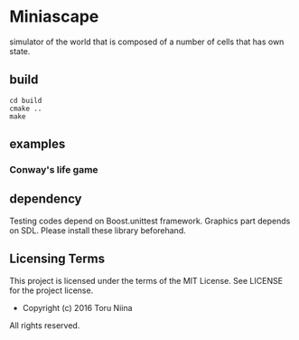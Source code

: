 Miniascape
====
simulator of the world that is composed of a number of cells that has own state.

## build

    cd build
    cmake ..
    make

## examples

### Conway's life game

## dependency

Testing codes depend on Boost.unittest framework.
Graphics part depends on SDL.
Please install these library beforehand.

## Licensing Terms
This project is licensed under the terms of the MIT License.
See LICENSE for the project license.

- Copyright (c) 2016 Toru Niina

All rights reserved.
